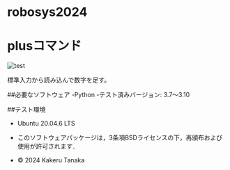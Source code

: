 # robosys2024

# plusコマンド
![test](https://github.com/TanakaKakeru/robosys2024/actions/workflows/test.yml/badge.svg)

標準入力から読み込んで数字を足す。

##必要なソフトウェア
-Python
  -テスト済みバージョン: 3.7～3.10

##テスト環境
- Ubuntu 20.04.6 LTS

- このソフトウェアパッケージは，3条項BSDライセンスの下，再頒布および使用が許可されます．
- © 2024 Kakeru Tanaka
